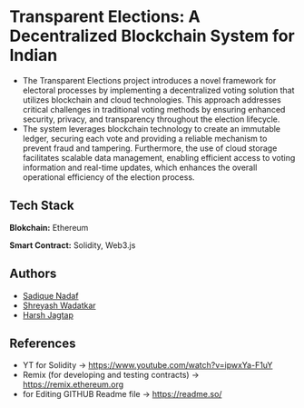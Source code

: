 # **Transparent Elections: A Decentralized Blockchain System for Indian**
- The Transparent Elections project introduces a novel framework for electoral processes by
implementing a decentralized voting solution that utilizes blockchain and cloud technologies.
This approach addresses critical challenges in traditional voting methods by ensuring enhanced
security, privacy, and transparency throughout the election lifecycle.
- The system leverages blockchain technology to create an immutable ledger, securing each vote
and providing a reliable mechanism to prevent fraud and tampering. Furthermore, the use of
cloud storage facilitates scalable data management, enabling efficient access to voting
information and real-time updates, which enhances the overall operational efficiency of the
election process.

## Tech Stack

**Blokchain:** Ethereum

**Smart Contract:** Solidity, Web3.js



## Authors

- [Sadique Nadaf](https://www.github.com/)
- [Shreyash Wadatkar](https://www.github.com/)
- [Harsh Jagtap](https://www.github.com/harxh11)



## References
- YT for Solidity -> https://www.youtube.com/watch?v=ipwxYa-F1uY
- Remix (for developing and testing contracts) -> https://remix.ethereum.org
- for Editing GITHUB Readme file -> https://readme.so/
